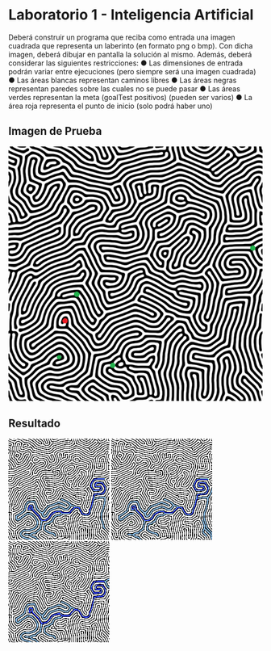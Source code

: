 
# Laboratorio 1 - Inteligencia Artificial

Deberá construir un programa que reciba como entrada una imagen cuadrada que representa un laberinto (en
formato png o bmp). Con dicha imagen, deberá dibujar en pantalla la solución al mismo. Además, deberá
considerar las siguientes restricciones:
● Las dimensiones de entrada podrán variar entre ejecuciones (pero siempre será una imagen cuadrada)
● Las áreas blancas representan caminos libres
● Las áreas negras representan paredes sobre las cuales no se puede pasar
● Las áreas verdes representan la meta (goalTest positivos) (pueden ser varios)
● La área roja representa el punto de inicio (solo podrá haber uno)



## Imagen de Prueba
![Alt text](/lab2.png?raw=true "maze")


## Resultado

![Alt text](/GENERATED_IMAGES/GENERATED_SOLUTION_lab2_a_star.png?raw=true "a*")
![Alt text](/GENERATED_IMAGES/GENERATED_SOLUTION_lab2_BFS.png?raw=true "BFS")
![Alt text](/GENERATED_IMAGES/GENERATED_SOLUTION_lab2_DFS.png?raw=true "DFS")

